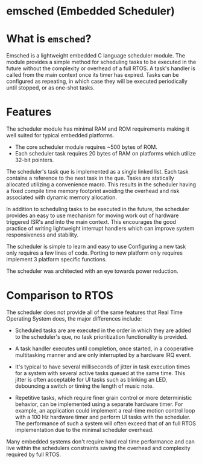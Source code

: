 # emsched (Embedded Scheduler)

# What is `emsched`?

Emsched is a lightweight embedded C language scheduler module. The module provides a simple method for scheduling tasks to be executed in the future without the complexity or overhead of a full RTOS.  A task's  handler is called from the main context once its timer has expired.  Tasks can be configured as repeating, in which case they will be executed periodically until stopped, or as one-shot tasks.  

# Features

The scheduler module has minimal RAM and ROM requirements making it well suited for typical embedded platforms.

* The core scheduler module requires ~500 bytes of ROM.
* Each scheduler task requires 20 bytes of RAM on platforms which utilize 32-bit pointers.

The scheduler's task que is implemented as a single linked list.  Each task contains a reference to the next task in the que.  Tasks are statically allocated utilizing a convenience macro.  This results in the scheduler having a fixed compile time memory footprint avoiding the overhead and risk associated with dynamic memory allocation.  

In addition to scheduling tasks to be executed in the future, the scheduler provides an easy to use mechanism for moving work out of hardware triggered ISR's and into the main context.  This encourages the good practice of writing lightweight interrupt handlers which can improve system responsiveness and stability.

The scheduler is simple to learn and easy to use  Configuring a new task only requires a few lines of code.  Porting to new platform only requires implement 3 platform specific functions.

The scheduler was architected with an eye towards power reduction.  

# Comparison to RTOS
                                                            
The scheduler does not provide all of the same features that Real Time Operating System does, the major differences include:

* Scheduled tasks are are executed in the order in which they are added to the scheduler's que, no task prioritization functionality is provided.  

* A task handler executes until completion, once started, in a cooperative multitasking manner and are only interrupted by a hardware IRQ event.
                                                                            
* It's typical to have several milliseconds of jitter in task execution times for a system with several active tasks queued at the same time.  This jitter is often acceptable for UI tasks such as blinking an LED, debouncing a switch or timing the length of music note.  
    
* Repetitive tasks, which require finer grain control or more deterministic behavior, can be implemented using a separate hardware timer.  For example, an application could implement a real-time motion control loop with a 100 Hz hardware timer and perform UI tasks with the scheduler.  The performance of such a system will often exceed that of an full RTOS implementation due to the minimal scheduler overhead. 
                                                        
Many embedded systems don't require hard real time performance and can live within the schedulers constraints saving the overhead and complexity required by full RTOS.    

